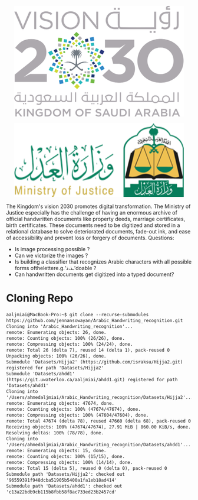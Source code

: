 
<p align="center">
  <img width="460" height="300" src="https://github.com/jennansowayan/Arabic_Handwriting_recognition/blob/main/logo/v2030.png?raw=true">
</p>
<p align="center">
  <img width="460" height="200" src="https://github.com/jennansowayan/Arabic_Handwriting_recognition/blob/main/logo/mj.png?raw=true">
</p>

The Kingdom's vision 2030 promotes digital transformation. The Ministry of Justice especially has the challenge of having an enormous archive of official handwritten documents like property deeds, marriage certificates, birth certificates. These documents need to be digitized and stored in a relational database to solve deteriorated documents, fade-out ink, and ease of accessibility and prevent loss or forgery of documents.
Questions:
-  Is image processing possible ?
-  Can we victorize the images ?
-  Is building a classifier that recognizes Arabic characters with all possible forms
ofthelettere.g.‘ـذ،ذ’doable ?
-  Can handwritten documents get digitized into a typed document?


# Cloning Repo
```console
aaljmiai@MacBook-Pro:~$ git clone --recurse-submodules https://github.com/jennansowayan/Arabic_Handwriting_recognition.git
Cloning into 'Arabic_Handwriting_recognition'...
remote: Enumerating objects: 26, done.
remote: Counting objects: 100% (26/26), done.
remote: Compressing objects: 100% (24/24), done.
remote: Total 26 (delta 7), reused 14 (delta 1), pack-reused 0
Unpacking objects: 100% (26/26), done.
Submodule 'Datasets/Hijja2' (https://github.com/israksu/Hijja2.git) registered for path 'Datasets/Hijja2'
Submodule 'Datasets/ahdd1' (https://git.uwaterloo.ca/aaljmiai/ahdd1.git) registered for path 'Datasets/ahdd1'
Cloning into '/Users/ahmedaljmiai/Arabic_Handwriting_recognition/Datasets/Hijja2'...
remote: Enumerating objects: 47674, done.        
remote: Counting objects: 100% (47674/47674), done.        
remote: Compressing objects: 100% (47604/47604), done.        
remote: Total 47674 (delta 78), reused 47660 (delta 68), pack-reused 0
Receiving objects: 100% (47674/47674), 27.91 MiB | 860.00 KiB/s, done.
Resolving deltas: 100% (78/78), done.
Cloning into '/Users/ahmedaljmiai/Arabic_Handwriting_recognition/Datasets/ahdd1'...
remote: Enumerating objects: 15, done.        
remote: Counting objects: 100% (15/15), done.        
remote: Compressing objects: 100% (14/14), done.        
remote: Total 15 (delta 5), reused 0 (delta 0), pack-reused 0        
Submodule path 'Datasets/Hijja2': checked out '96559391f948dcba51905b5400a1fa1eb18ad414'
Submodule path 'Datasets/ahdd1': checked out 'c13a22bdb9cb115b8fbb58f8ac733ed23b2457cd'
```
